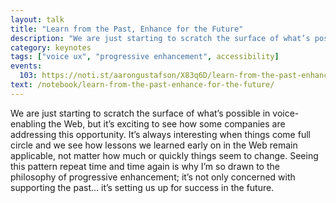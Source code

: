 ```yaml
---
layout: talk
title: "Learn from the Past, Enhance for the Future"
description: "We are just starting to scratch the surface of what’s possible in voice-enabling the Web."
category: keynotes
tags: ["voice ux", "progressive enhancement", accessibility]
events:
  103: https://noti.st/aarongustafson/X83q6D/learn-from-the-past-enhance-for-the-future
text: /notebook/learn-from-the-past-enhance-for-the-future/
---
```


We are just starting to scratch the surface of what’s possible in voice-enabling the Web, but it’s exciting to see how some companies are addressing this opportunity. It’s always interesting when things come full circle and we see how lessons we learned early on in the Web remain applicable, not matter how much or quickly things seem to change. Seeing this pattern repeat time and time again is why I’m so drawn to the philosophy of progressive enhancement; it’s not only concerned with supporting the past… it’s setting us up for success in the future.